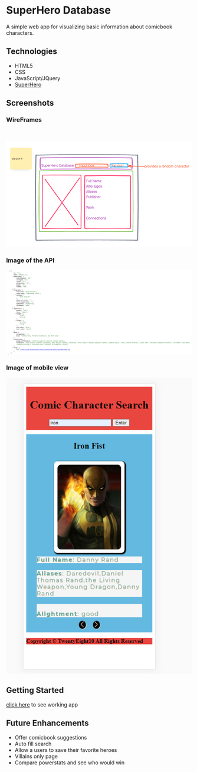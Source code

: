 # SuperHero Database

A simple web app for visualizing basic information about comicbook characters.

## Technologies

- HTML5
- CSS
- JavaScript/JQuery
- [SuperHero](https://www.superheroapi.com)

## Screenshots

### WireFrames
<br>

![screenshot](img/Project-1-v1-wireframe.png)
<br>

### Image of the API
![screenshot](./img/API.PNG)

### Image of mobile view
![screenshot](./img/Phone.PNG)


## Getting Started

[click here](https://superdata.netlify.app/) to see working app

## Future Enhancements

- Offer comicbook suggestions
- Auto fill search 
- Allow a users to save their favorite heroes
- Villains only page
- Compare powerstats and see who would win 
